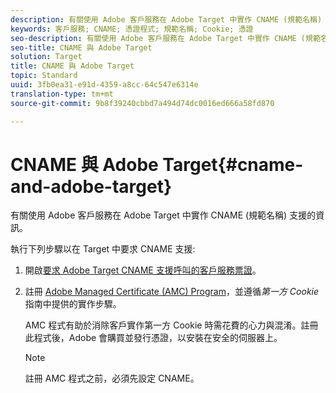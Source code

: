 ```yaml
---
description: 有關使用 Adobe 客戶服務在 Adobe Target 中實作 CNAME (規範名稱) 支援的資訊。
keywords: 客戶服務; CNAME; 憑證程式; 規範名稱; Cookie; 憑證
seo-description: 有關使用 Adobe 客戶服務在 Adobe Target 中實作 CNAME (規範名稱) 支援的資訊。
seo-title: CNAME 與 Adobe Target
solution: Target
title: CNAME 與 Adobe Target
topic: Standard
uuid: 3fb0ea31-e91d-4359-a8cc-64c547e6314e
translation-type: tm+mt
source-git-commit: 9b8f39240cbbd7a494d74dc0016ed666a58fd870

---
```



# CNAME 與 Adobe Target{#cname-and-adobe-target}

有關使用 Adobe 客戶服務在 Adobe Target 中實作 CNAME (規範名稱) 支援的資訊。

執行下列步驟以在 Target 中要求 CNAME 支援:

1. 開啟[要求 Adobe Target CNAME 支援呼叫的客戶服務票證](../../cmp-resources-and-contact-information.md#reference_ACA3391A00EF467B87930A450050077C)。
1. 註冊 [Adobe Managed Certificate (AMC) Program](https://marketing.adobe.com/resources/help/en_US/whitepapers/first_party_cookies/adobe_managed_cert_pgm.html)，並遵循*第一方 Cookie* 指南中提供的實作步驟。

   AMC 程式有助於消除客戶實作第一方 Cookie 時需花費的心力與混淆。註冊此程式後，Adobe 會購買並發行憑證，以安裝在安全的伺服器上。

   >[!NOTE]
   >
   >註冊 AMC 程式之前，必須先設定 CNAME。

